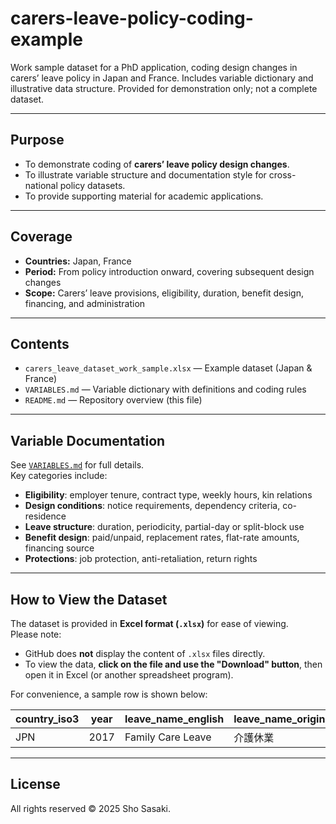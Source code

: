 # carers-leave-policy-coding-example
Work sample dataset for a PhD application, coding design changes in carers’ leave policy in Japan and France. Includes variable dictionary and illustrative data structure. Provided for demonstration only; not a complete dataset.

---

## Purpose
- To demonstrate coding of **carers’ leave policy design changes**.  
- To illustrate variable structure and documentation style for cross-national policy datasets.  
- To provide supporting material for academic applications.

---

## Coverage
- **Countries:** Japan, France  
- **Period:** From policy introduction onward, covering subsequent design changes  
- **Scope:** Carers’ leave provisions, eligibility, duration, benefit design, financing, and administration

---

## Contents
- `carers_leave_dataset_work_sample.xlsx` — Example dataset (Japan & France)  
- `VARIABLES.md` — Variable dictionary with definitions and coding rules  
- `README.md` — Repository overview (this file)   

---

## Variable Documentation
See [`VARIABLES.md`](VARIABLES.md) for full details.  
Key categories include:
- **Eligibility**: employer tenure, contract type, weekly hours, kin relations  
- **Design conditions**: notice requirements, dependency criteria, co-residence  
- **Leave structure**: duration, periodicity, partial-day or split-block use  
- **Benefit design**: paid/unpaid, replacement rates, flat-rate amounts, financing source  
- **Protections**: job protection, anti-retaliation, return rights  

---

## How to View the Dataset

The dataset is provided in **Excel format (`.xlsx`)** for ease of viewing.  
Please note:
- GitHub does **not** display the content of `.xlsx` files directly.  
- To view the data, **click on the file and use the "Download" button**, then open it in Excel (or another spreadsheet program).  

For convenience, a sample row is shown below:

| country_iso3 | year | leave_name_english | leave_name_original | entitlement_basis |
|--------------|------|--------------------|---------------------|-------------------|
| JPN          | 2017 | Family Care Leave  | 介護休業            | Law               |


---

## License
All rights reserved © 2025 Sho Sasaki.  
